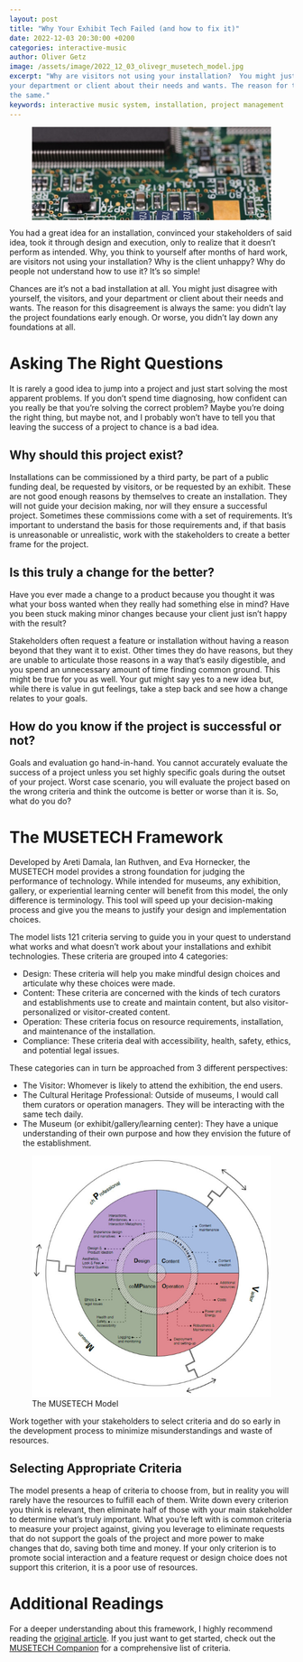 ```yaml
---
layout: post
title: "Why Your Exhibit Tech Failed (and how to fix it)"
date: 2022-12-03 20:30:00 +0200
categories: interactive-music
author: Oliver Getz
image: /assets/image/2022_12_03_olivegr_musetech_model.jpg
excerpt: "Why are visitors not using your installation?  You might just disagree with yourself, the visitors, and
your department or client about their needs and wants. The reason for this disagreement is always
the same."
keywords: interactive music system, installation, project management
---
```

<figure>
    <img src="/assets/image/2022_12_03_olivegr_musetech_circuit.jpg" align="center" />
</figure>

You had a great idea for an installation, convinced your stakeholders of said idea, took it through design
and execution, only to realize that it doesn’t perform as intended. Why, you think to yourself after
months of hard work, are visitors not using your installation? Why is the client unhappy? Why do people
not understand how to use it? It’s so simple!

Chances are it’s not a bad installation at all. You might just disagree with yourself, the visitors, and
your department or client about their needs and wants. The reason for this disagreement is always
the same: you didn’t lay the project foundations early enough. Or worse, you didn’t lay down any
foundations at all.

# Asking The Right Questions
It is rarely a good idea to jump into a project and just start solving the most apparent problems. If you
don’t spend time diagnosing, how confident can you really be that you’re solving the correct problem?
Maybe you’re doing the right thing, but maybe not, and I probably won’t have to tell you that leaving
the success of a project to chance is a bad idea.

## Why should this project exist?
Installations can be commissioned by a third party, be part of a public funding deal, be requested by
visitors, or be requested by an exhibit. These are not good enough reasons by themselves to create an
installation. They will not guide your decision making, nor will they ensure a successful project.
Sometimes these commissions come with a set of requirements. It’s important to understand the basis
for those requirements and, if that basis is unreasonable or unrealistic, work with the stakeholders to
create a better frame for the project.
## Is this truly a change for the better?
Have you ever made a change to a product because you thought it was what your boss wanted when
they really had something else in mind? Have you been stuck making minor changes because your client
just isn’t happy with the result?

Stakeholders often request a feature or installation without having a reason beyond that they want it to
exist. Other times they do have reasons, but they are unable to articulate those reasons in a way that’s
easily digestible, and you spend an unnecessary amount of time finding common ground. This might be
true for you as well. Your gut might say yes to a new idea but, while there is value in gut feelings, take a
step back and see how a change relates to your goals.

## How do you know if the project is successful or not?
Goals and evaluation go hand-in-hand. You cannot accurately evaluate the success of a project unless
you set highly specific goals during the outset of your project. Worst case scenario, you will evaluate the
project based on the wrong criteria and think the outcome is better or worse than it is. So, what do you
do?

# The MUSETECH Framework
Developed by Areti Damala, Ian Ruthven, and Eva Hornecker, the MUSETECH model provides a strong
foundation for judging the performance of technology. While intended for museums, any exhibition,
gallery, or experiential learning center will benefit from this model, the only difference is terminology.
This tool will speed up your decision-making process and give you the means to justify your design and
implementation choices.

The model lists 121 criteria serving to guide you in your quest to understand what works and what
doesn’t work about your installations and exhibit technologies. These criteria are grouped into 4
categories:
- Design: These criteria will help you make mindful design choices and articulate why these
choices were made.
- Content: These criteria are concerned with the kinds of tech curators and establishments use
to create and maintain content, but also visitor-personalized or visitor-created content.
- Operation: These criteria focus on resource requirements, installation, and maintenance of
the installation.
- Compliance: These criteria deal with accessibility, health, safety, ethics, and potential legal
issues.

These categories can in turn be approached from 3 different perspectives:
- The Visitor: Whomever is likely to attend the exhibition, the end users.
- The Cultural Heritage Professional: Outside of museums, I would call them curators or
operation managers. They will be interacting with the same tech daily.
- The Museum (or exhibit/gallery/learning center): They have a unique understanding of their
own purpose and how they envision the future of the establishment.

<figure style="float: none">
   <img
      src="/assets/image/2022_12_03_olivegr_musetech_model.jpg"
      alt="A circle with 4 quadrants: Design, Content, Compliance, and Operation. Within each quadrant there is a selection of criteria from the respective category. Around the circle there is a wheel with 3 stakeholders: the Visitor, the Museum, and the Cultural Heritage Professional."
      title="The MUSETECH Model"
      width="auto" />
   <figcaption>The MUSETECH Model</figcaption>
</figure>

Work together with your stakeholders to select criteria and do so early in the development process to
minimize misunderstandings and waste of resources.

## Selecting Appropriate Criteria
The model presents a heap of criteria to choose from, but in reality you will rarely have the resources
to fulfill each of them. Write down every criterion you think is relevant, then eliminate half of those
with your main stakeholder to determine what’s truly important. What you’re left with is common
criteria to measure your project against, giving you leverage to eliminate requests that do not support
the goals of the project and more power to make changes that do, saving both time and money. If
your only criterion is to promote social interaction and a feature request or design choice does not
support this criterion, it is a poor use of resources.

# Additional Readings
For a deeper understanding about this framework, I highly recommend reading the [original article](https://dl.acm.org/doi/10.1145/3297717). If
you just want to get started, check out the [MUSETECH Companion](https://strathprints.strath.ac.uk/66536/1/Damala_etal_2019_The_MUSETECH_companion_navigating.pdf) for a comprehensive list of criteria.
